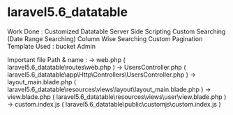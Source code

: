 # laravel5.6_datatable

Work Done :
   Customized Datatable
   Server Side Scripting
   Custom Searching (Date Range Searching)
   Column Wise Searching
   Custom Pagination
   Template Used : bucket Admin
  
  
Important file Path & name :
  → web.php ( laravel5.6_datatable\routes\web.php )
  → UsersController.php ( laravel5.6_datatable\app\Http\Controllers\UsersController.php  )
  → layout_main.blade.php ( laravel5.6_datatable\resources\views\layout\layout_main.blade.php  )
  → view.blade.php ( laravel5.6_datatable\resources\views\user\view.blade.php  ) 
  → custom.index.js ( laravel5.6_datatable\public\customjs\custom.index.js )
  
